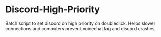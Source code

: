 # Discord-High-Priority
Batch script to set discord on high priority on doubleclick. Helps slower connections and computers prevent voicechat lag and discord crashes.
